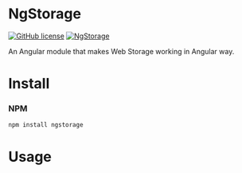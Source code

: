 # NgStorage

[![GitHub license](https://img.shields.io/github/license/shivang-pokar/ng-storage)](https://github.com/shivang-pokar/ng-storage/blob/master/LICENSE)
[![NgStorage](https://img.shields.io/badge/NgStorage-V.1.0.0-blueviolet)](https://github.com/shivang-pokar/ng-storage)


An Angular module that makes Web Storage working in Angular way.

# Install

### NPM
```bash
npm install ngstorage
```

# Usage


